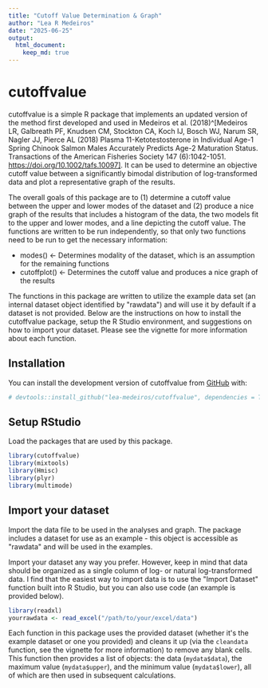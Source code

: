 ```yaml
---
title: "Cutoff Value Determination & Graph"
author: "Lea R Medeiros"
date: "2025-06-25"
output:
  html_document:
    keep_md: true
---
```


<!-- README.md is generated from README.Rmd. Please edit that file -->



# cutoffvalue

cutoffvalue is a simple R package that implements an updated version of the method first developed and used in Medeiros et al. (2018)^[Medeiros LR, Galbreath PF, Knudsen CM, Stockton CA, Koch IJ, Bosch WJ, Narum SR, Nagler JJ, Pierce AL (2018) Plasma 11-Ketotestosterone in Individual Age-1 Spring Chinook Salmon Males Accurately Predicts Age-2 Maturation Status. Transactions of the American Fisheries Society 147 (6):1042-1051. https://doi.org/10.1002/tafs.10097]. It can be used to determine an objective cutoff value between a significantly bimodal distribution of log-transformed data and plot a representative graph of the results.

The overall goals of this package are to (1) determine a cutoff value between the upper and lower modes of the dataset and (2) produce a nice graph of the results that includes a histogram of the data, the two models fit to the upper and lower modes, and a line depicting the cutoff value. The functions are written to be run independently, so that only two functions need to be run to get the necessary information:

- modes() <- Determines modality of the dataset, which is an assumption for the remaining functions
- cutoffplot() <- Determines the cutoff value and produces a nice graph of the results

The functions in this package are written to utilize the example data set (an internal dataset object identified by "rawdata") and will use it by default if a dataset is not provided. Below are the instructions on how to install the cutoffvalue package, setup the R Studio environment, and suggestions on how to import your dataset. Please see the vignette for more information about each function.

## Installation

You can install the development version of cutoffvalue from [GitHub](https://github.com/lea-medeiros/cutoffvalue.git) with:


``` r
# devtools::install_github("lea-medeiros/cutoffvalue", dependencies = TRUE, build_vignettes = TRUE)
```


## Setup RStudio

Load the packages that are used by this package.


``` r
library(cutoffvalue)
library(mixtools)
library(Hmisc)
library(plyr)
library(multimode)
```


## Import your dataset

Import the data file to be used in the analyses and graph. The package includes a dataset for use as an example - this object is accessible as "rawdata" and will be used in the examples.

Import your dataset any way you prefer. However, keep in mind that data should be organized as a single column of log- or natural log-transformed data. I find that the easiest way to import data is to use the "Import Dataset" function built into R Studio, but you can also use code (an example is provided below).

``` r
library(readxl)
yourrawdata <- read_excel("/path/to/your/excel/data")
```

Each function in this package uses the provided dataset (whether it's the example dataset or one you provided) and cleans it up (via the `cleandata` function, see the vignette for more information) to remove any blank cells. This function then provides a list of objects: the data (`mydata$data`), the maximum value (`mydata$upper`), and the minimum value (`mydata$lower`), all of which are then used in subsequent calculations.

